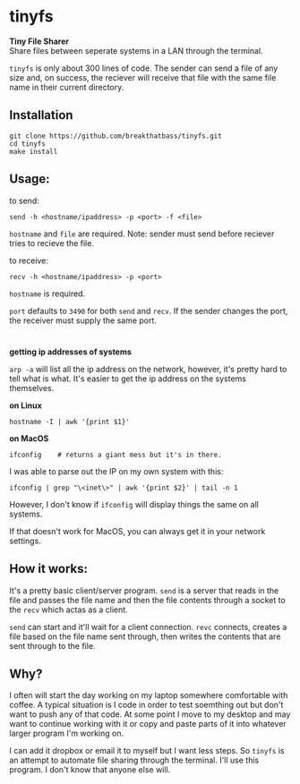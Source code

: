 # tinyfs
**Tiny File Sharer**  
Share files between seperate systems in a LAN through the terminal.  

`tinyfs` is only about 300 lines of code. The sender can send a file of any size and, on success, the reciever will receive that file with the same file name in their current directory.

## Installation
```
git clone https://github.com/breakthatbass/tinyfs.git
cd tinyfs
make install
```

## Usage:
to send:
```
send -h <hostname/ipaddress> -p <port> -f <file>
```
`hostname` and `file` are required. Note: sender must send before reciever tries to recieve the file.

to receive:
```
recv -h <hostname/ipaddress> -p <port>
```
`hostname` is required.  

`port` defaults to `3490` for both `send` and `recv`. If the sender changes the port, the receiver must supply the same port.
#
**getting ip addresses of systems**  

`arp -a` will list all the ip address on the network, however, it's pretty hard to tell what is what. It's easier to get the ip address on the systems themselves.

**on Linux**
```
hostname -I | awk '{print $1}'
```
 
**on MacOS**
```
ifconfig    # returns a giant mess but it's in there.
```
I was able to parse out the IP on my own system with this:
```
ifconfig | grep "\<inet\>" | awk '{print $2}' | tail -n 1
```
However, I don't know if `ifconfig` will display things the same on all systems.  

If that doesn't work for MacOS, you can always get it in your network settings.

## How it works:
It's a pretty basic client/server program. `send` is a server that reads in the file and passes the file name and then the file contents through a socket to the `recv` which actas as a client.

`send` can start and it'll wait for a client connection. `revc` connects, creates a file based on the file name sent through, then writes the contents that are sent through to the file.

## Why?
I often will start the day working on my laptop somewhere comfortable with coffee. A typical situation is I code in order to test soemthing out but don't want to push any of that code. At some point I move to my desktop and may want to continue working with it or copy and paste parts of it into whatever larger program I'm working on.

I can add it dropbox or email it to myself but I want less steps. So `tinyfs` is an attempt to automate file sharing through the terminal. I'll use this program. I don't know that anyone else will.
